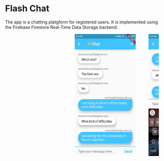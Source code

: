 # Flash Chat

The app is a chatting platgform for registered users. It is implemented using the Firebase Firestore Real-Time Data Storage backend. 



<pre>                           <img src="chat1.jpeg" width="200" height="400">     <img src="chat2.jpeg" width="200" height="400"> </pre>



